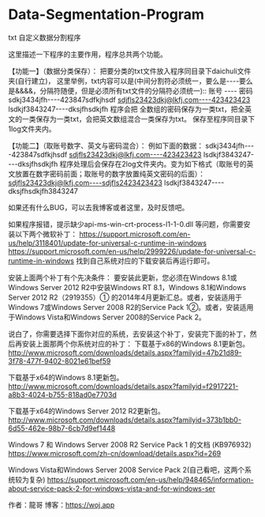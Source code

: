 # Data-Segmentation-Program
txt 自定义数据分割程序

这里描述一下程序的主要作用，程序总共两个功能。

【功能一】（数据分类保存）：
把要分类的txt文件放入程序同目录下daichuli文件夹(自行建立)，
这里举例，txt内容可以是(中间分割符必须统一，要么是----要么是&&&&，分隔符随便，但是必须所有txt文件的分隔符必须统一)::
账号 ---- 密码
sdkj3434jfh----423847sdfkjhsdf
sdjfls23423dkj@lkfj.com----423423423
lsdkjf3843247----dksjfhsdkjfh
程序会把 全数组的密码保存为一类txt，把全英文的一类保存为一类txt，会把英文数组混合一类保存为txt。
保存至程序同目录下1log文件夹内。

【功能二】（取账号数字、英文与密码混合）：
例如下面的数据：
sdkj3434jfh----423847sdfkjhsdf
sdjfls23423dkj@lkfj.com----423423423
lsdkjf3843247----dksjfhsdkjfh
程序处理后会保存在2log文件夹内。变为如下格式（取账号的英文放置在数字密码前面；取账号的数字放置纯英文密码的后面）：
sdjfls23423dkj@lkfj.com----sdjfls2423423423
lsdkjf3843247----dksjfhsdkjfh3843247


如果还有什么BUG，可以去我博客或者这里，及时反馈吧。

如果程序报错，提示缺少api-ms-win-crt-process-l1-1-0.dll 等问题，你需要安装以下两个微软补丁： https://support.microsoft.com/en-us/help/3118401/update-for-universal-c-runtime-in-windows https://support.microsoft.com/en-us/help/2999226/update-for-universal-c-runtime-in-windows 找到自己系统对应的下载安装后再运行即可。

安装上面两个补丁有个先决条件： 要安装此更新，您必须在Windows 8.1或Windows Server 2012 R2中安装Windows RT 8.1，Windows 8.1和Windows Server 2012 R2（2919355）① 的2014年4月更新汇总。或者，安装适用于Windows 7或Windows Server 2008 R2的Service Pack 1②。或者，安装适用于Windows Vista和Windows Server 2008的Service Pack 2。

说白了，你需要选择下面你对应的系统，去安装这个补丁，安装完下面的补丁，然后再安装上面那两个你系统对应的补丁： 下载基于x86的Windows 8.1更新包。http://www.microsoft.com/downloads/details.aspx?familyid=47b21d89-3f78-477f-9402-8021e61bef59

下载基于x64的Windows 8.1更新包。http://www.microsoft.com/downloads/details.aspx?familyid=f2917221-a8b3-4024-b755-818ad0e7703d

下载基于x64的Windows Server 2012 R2更新包。http://www.microsoft.com/downloads/details.aspx?familyid=373b1bb0-6d55-462e-98b7-6cb7d9ef1448

Windows 7 和 Windows Server 2008 R2 Service Pack 1 的文档 (KB976932) https://www.microsoft.com/zh-cn/download/details.aspx?id=269

Windows Vista和Windows Server 2008 Service Pack 2(自己看吧，这两个系统较为复杂) https://support.microsoft.com/en-us/help/948465/information-about-service-pack-2-for-windows-vista-and-for-windows-ser

作者：龍哥 博客：https://woj.app
